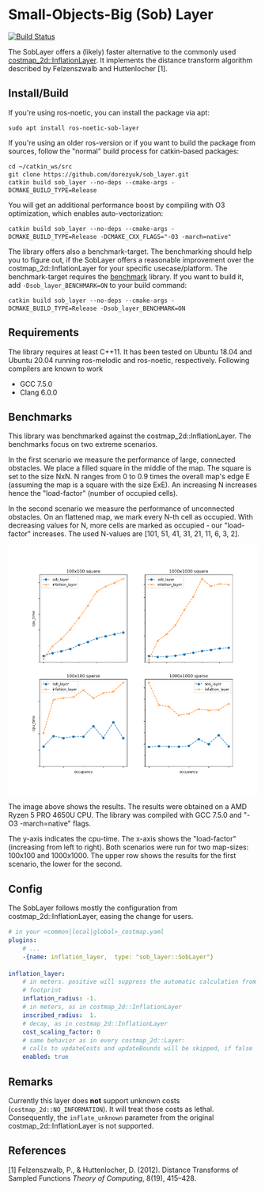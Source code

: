 # Small-Objects-Big (Sob) Layer

[![Build Status](https://travis-ci.com/dorezyuk/sob_layer.svg?branch=master)](https://travis-ci.com/dorezyuk/sob_layer)

The SobLayer offers a (likely) faster alternative to the
commonly used [costmap_2d::InflationLayer](http://wiki.ros.org/costmap_2d/hydro/inflation). It implements the distance transform algorithm described by Felzenszwalb and Huttenlocher [1].

## Install/Build

If you're using ros-noetic, you can install the package via apt:
```
sudo apt install ros-noetic-sob-layer
```

If you're using an older ros-version or if you want to build the package from sources, follow the "normal" build process for catkin-based packages:

```
cd ~/catkin_ws/src
git clone https://github.com/dorezyuk/sob_layer.git
catkin build sob_layer --no-deps --cmake-args -DCMAKE_BUILD_TYPE=Release
```

You will get an additional performance boost by compiling with O3 optimization,
which enables auto-vectorization:
```
catkin build sob_layer --no-deps --cmake-args -DCMAKE_BUILD_TYPE=Release -DCMAKE_CXX_FLAGS="-O3 -march=native"
```

The library offers also a benchmark-target.
The benchmarking should help you to figure out, if the
SobLayer offers a reasonable improvement over the costmap_2d::InflationLayer for your specific usecase/platform.
The benchmark-target requires the [benchmark](https://github.com/google/benchmark) library.
If you want to build it, add `-Dsob_layer_BENCHMARK=ON` to your build command:
```
catkin build sob_layer --no-deps --cmake-args -DCMAKE_BUILD_TYPE=Release -Dsob_layer_BENCHMARK=ON
```

## Requirements
The library requires at least C++11.
It has been tested on Ubuntu 18.04 and Ubuntu 20.04 running ros-melodic and ros-noetic, respectively.
Following compilers are known to work
* GCC 7.5.0
* Clang 6.0.0


## Benchmarks

This library was benchmarked against the costmap_2d::InflationLayer.
The benchmarks focus on two extreme scenarios. 

In the first scenario we measure the performance of large, connected obstacles.
We place a filled square in the middle of the map.
The square is set to the size NxN. N ranges from 0 to 0.9 times the overall map's
edge E (assuming the map is a square with the size ExE). An increasing N increases hence the "load-factor" (number of occupied cells).

In the second scenario we measure the performance of unconnected obstacles.
On an flattened map, we mark every N-th cell as occupied.
With decreasing values for N, more cells are marked as occupied - our "load-factor" increases.
The used N-values are [101, 51, 41, 31, 21, 11, 6, 3, 2].

![image](doc/stats.png)

The image above shows the results. 
The results were obtained on a AMD Ryzen 5 PRO 4650U CPU.
The library was compiled with GCC 7.5.0 and "-O3 -march=native" flags.

The y-axis indicates the cpu-time. The
x-axis shows the "load-factor" (increasing from left to right).
Both scenarios were run for two map-sizes: 100x100 and 1000x1000.
The upper row shows the results for the first scenario, the lower for the
second.


## Config

The SobLayer follows mostly the configuration from costmap_2d::InflationLayer,
easing the change for users.

```yaml
# in your <common|local|global>_costmap.yaml
plugins:
    # ...
    -{name: inflation_layer,  type: "sob_layer::SobLayer"}

inflation_layer:
    # in meters. positive will suppress the automatic calculation from the
    # footprint
    inflation_radius: -1.
    # in meters, as in costmap_2d::InflationLayer
    inscribed_radius:  1.
    # decay, as in costmap_2d::InflationLayer
    cost_scaling_factor: 0
    # same behavior as in every costmap_2d::Layer:
    # calls to updateCosts and updateBounds will be skipped, if false
    enabled: true

```

## Remarks

Currently this layer does **not** support unknown costs (`costmap_2d::NO_INFORMATION`).
It will treat those costs as lethal.
Consequently, the `inflate_unknown` parameter from the original costmap_2d::InflationLayer
is not supported.

## References

[1] Felzenszwalb, P., & Huttenlocher, D. (2012). Distance Transforms of Sampled Functions *Theory of Computing*, 8(19), 415–428.
